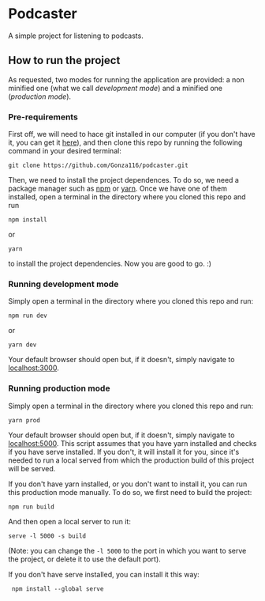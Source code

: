 # Podcaster

A simple project for listening to podcasts.

## How to run the project

As requested, two modes for running the application are provided: a non minified one (what we call *development mode*) and a minified one (*production mode*).

### Pre-requirements

First off, we will need to hace git installed in our computer (if you don't have it, you can get it [here](https://git-scm.com/)), and then clone this repo by running the following command in your desired terminal:

```
git clone https://github.com/Gonza116/podcaster.git
```

Then, we need to install the project dependences. To do so, we need a package manager such as [npm](https://nodejs.org/en/download) or [yarn](https://yarnpkg.com/getting-started/install). Once we have one of them installed, open a terminal in the directory where you cloned this repo and run 

```
npm install
```

or

```
yarn
```

to install the project dependencies. Now you are good to go. :)

### Running development mode

Simply open a terminal in the directory where you cloned this repo and run:

```
npm run dev
```

or

```
yarn dev
```

Your default browser should open but, if it doesn't, simply navigate to [localhost:3000](http://localhost:3000/).

### Running production mode

Simply open a terminal in the directory where you cloned this repo and run:


```
yarn prod
```

Your default browser should open but, if it doesn't, simply navigate to [localhost:5000](http://localhost:5000/). This script assumes that you have yarn installed and checks if you have serve installed. If you don't, it will install it for you, since it's needed to run a local served from which the production build of this project will be served.

If you don't have yarn installed, or you don't want to install it, you can run this production mode manually. To do so, we first need to build the project:

```
npm run build
```

And then open a local server to run it:

```
serve -l 5000 -s build
```

(Note: you can change the `-l 5000` to the port in which you want to serve the project, or delete it to use the default port).

If you don't have serve installed, you can install it this way:

```
 npm install --global serve
```